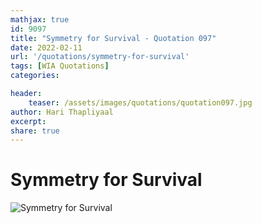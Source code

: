 ```yaml
---
mathjax: true
id: 9097
title: "Symmetry for Survival - Quotation 097"
date: 2022-02-11
url: '/quotations/symmetry-for-survival'
tags: [WIA Quotations] 
categories: 

header:
    teaser: /assets/images/quotations/quotation097.jpg
author: Hari Thapliyaal 
excerpt:
share: true 
---
```


# Symmetry for Survival

![Symmetry for Survival](/assets/images/quotations/quotation097.jpg)
